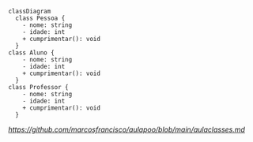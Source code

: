 ```mermaid
classDiagram
  class Pessoa {
    - nome: string
    - idade: int
    + cumprimentar(): void
  }
class Aluno {
    - nome: string
    - idade: int
    + cumprimentar(): void
  }
class Professor {
    - nome: string
    - idade: int
    + cumprimentar(): void
  }
```

*https://github.com/marcosfrancisco/aulapoo/blob/main/aulaclasses.md*
